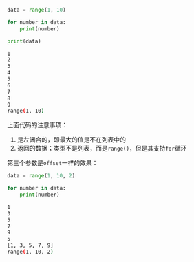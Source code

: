```python
data = range(1, 10)

for number in data:
    print(number)

print(data)
```

```bash
1
2
3
4
5
6
7
8
9
range(1, 10)
```

上面代码的注意事项：

1. 是左闭合的，即最大的值是不在列表中的
2. 返回的数据；类型不是列表，而是`range()`，但是其支持`for`循环

第三个参数是`offset`一样的效果：

```python
data = range(1, 10, 2)

for number in data:
    print(number)
```

```bash
1
3
5
7
9
5
[1, 3, 5, 7, 9]
range(1, 10, 2)
```